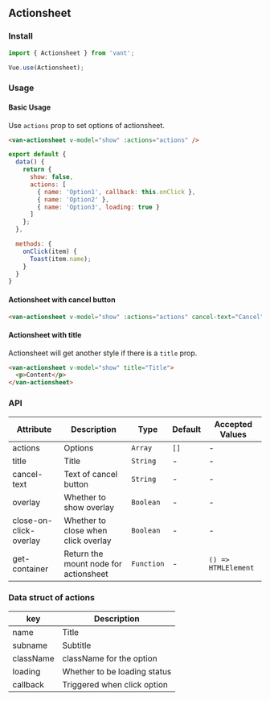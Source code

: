 ## Actionsheet

### Install
``` javascript
import { Actionsheet } from 'vant';

Vue.use(Actionsheet);
```

### Usage

#### Basic Usage
Use `actions` prop to set options of actionsheet. 

```html
<van-actionsheet v-model="show" :actions="actions" />
```

```javascript
export default {
  data() {
    return {
      show: false,
      actions: [
        { name: 'Option1', callback: this.onClick },
        { name: 'Option2' },
        { name: 'Option3', loading: true }
      ]
    };
  },

  methods: {
    onClick(item) {
      Toast(item.name);
    }
  }
}
```

#### Actionsheet with cancel button

```html
<van-actionsheet v-model="show" :actions="actions" cancel-text="Cancel" />
```

#### Actionsheet with title
Actionsheet will get another style if there is a `title` prop.

```html
<van-actionsheet v-model="show" title="Title">
  <p>Content</p>
</van-actionsheet>
```

### API

| Attribute | Description | Type | Default | Accepted Values |
|-----------|-----------|-----------|-------------|-------------|
| actions | Options | `Array` | `[]` | - |
| title | Title | `String` | - | - |
| cancel-text | Text of cancel button | `String` | - | - |
| overlay | Whether to show overlay | `Boolean` | - | - |
| close-on-click-overlay | Whether to close when click overlay | `Boolean` | - | - |
| get-container | Return the mount node for actionsheet | `Function` | - | `() => HTMLElement` |

### Data struct of actions

| key | Description |
|-----------|-----------|
| name | Title |
| subname | Subtitle |
| className | className for the option |
| loading | Whether to be loading status |
| callback | Triggered when click option |
